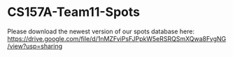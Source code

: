 # CS157A-Team11-Spots
Please download the newest version of our spots database here: https://drive.google.com/file/d/1nMZFviPsFJPpkW5eRSRQSmXQwa8FvgNG/view?usp=sharing
